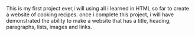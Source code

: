This is my first project ever,i will using all i learned in HTML so far to create a website of cooking recipes.
once i complete this project, i will have demonstrated the ability to make a website that has a title, heading, paragraphs, lists, images and links.
